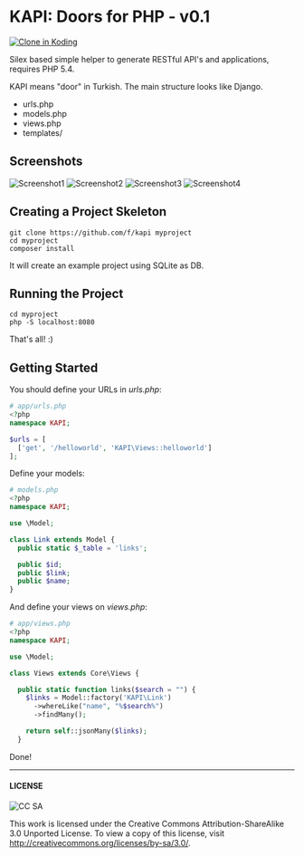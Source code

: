 # KAPI: Doors for PHP - v0.1

[![Clone in Koding](http://kbutton.org/clone.png?v1)](http://kbutton.org/f/kapi)

Silex based simple helper to generate RESTful API's and applications, requires PHP 5.4.

KAPI means "door" in Turkish. The main structure looks like Django.

  - urls.php
  - models.php
  - views.php
  - templates/

## Screenshots

![Screenshot1](http://i.imgur.com/b4eSEcE.png)
![Screenshot2](http://i.imgur.com/eT7Koe2.png)
![Screenshot3](http://i.imgur.com/PN9S0U7.png)
![Screenshot4](http://i.imgur.com/iJb6tji.png)

## Creating a Project Skeleton

    git clone https://github.com/f/kapi myproject
    cd myproject
    composer install

It will create an example project using SQLite as DB.

## Running the Project

    cd myproject
    php -S localhost:8080

That's all! :)

## Getting Started

You should define your URLs in *urls.php*:

```php
# app/urls.php
<?php
namespace KAPI;

$urls = [
  ['get', '/helloworld', 'KAPI\Views::helloworld']
];
```

Define your models:

```php
# models.php
<?php
namespace KAPI;

use \Model;

class Link extends Model {
  public static $_table = 'links';

  public $id;
  public $link;
  public $name;
}
```

And define your views on *views.php*:

```php
# app/views.php
<?php
namespace KAPI;

use \Model;

class Views extends Core\Views {

  public static function links($search = "") {
    $links = Model::factory('KAPI\Link')
      ->whereLike("name", "%$search%")
      ->findMany();

    return self::jsonMany($links);
  }
```

Done!

----
#### LICENSE

![CC SA](http://i.creativecommons.org/l/by-sa/3.0/88x31.png)

This work is licensed under the Creative Commons Attribution-ShareAlike 3.0 Unported License. To view a copy of this license, visit http://creativecommons.org/licenses/by-sa/3.0/.
